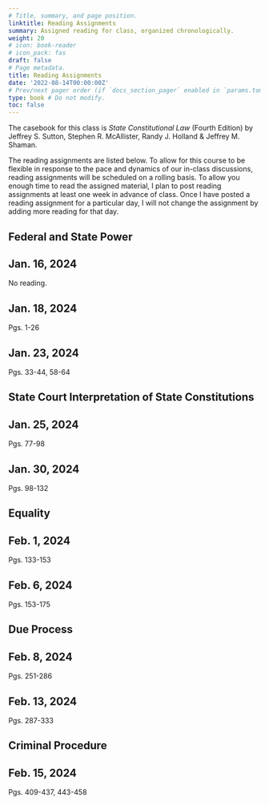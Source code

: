 ```yaml
---
# Title, summary, and page position.
linktitle: Reading Assignments
summary: Assigned reading for class, organized chronologically.
weight: 20
# icon: book-reader
# icon_pack: fas
draft: false
# Page metadata.
title: Reading Assignments
date: '2022-08-14T00:00:00Z'
# Prev/next pager order (if `docs_section_pager` enabled in `params.toml`)
type: book # Do not modify.
toc: false
---
```


The casebook for this class is *State Constitutional Law* (Fourth Edition) by Jeffrey S. Sutton, Stephen R. McAllister, Randy J. Holland & Jeffrey M. Shaman.

The reading assignments are listed below. To allow for this course to be flexible in response to the pace and dynamics of our in-class discussions, reading assignments will be scheduled on a rolling basis. To allow you enough time to read the assigned material, I plan to post reading assignments at least one week in advance of class. Once I have posted a reading assignment for a particular day, I will not change the assignment by adding more reading for that day.

## Federal and State Power

## Jan. 16, 2024

No reading.

## Jan. 18, 2024

Pgs. 1-26


## Jan. 23, 2024

Pgs. 33-44, 58-64


## State Court Interpretation of State Constitutions

## Jan. 25, 2024

Pgs. 77-98

## Jan. 30, 2024
Pgs. 98-132

## Equality

## Feb. 1, 2024
Pgs. 133-153

## Feb. 6, 2024
Pgs. 153-175

## Due Process

## Feb. 8, 2024
Pgs. 251-286

## Feb. 13, 2024
Pgs. 287-333

## Criminal Procedure

## Feb. 15, 2024
Pgs.  409-437, 443-458
